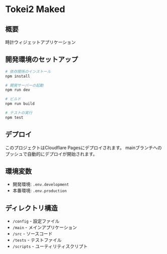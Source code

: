 # Tokei2 Maked 

## 概要
時計ウィジェットアプリケーション

## 開発環境のセットアップ

```bash
# 依存関係のインストール
npm install

# 開発サーバーの起動
npm run dev

# ビルド
npm run build

# テストの実行
npm test
```

## デプロイ
このプロジェクトはCloudflare Pagesにデプロイされます。
mainブランチへのプッシュで自動的にデプロイが開始されます。

## 環境変数
- 開発環境: `.env.development`
- 本番環境: `.env.production`

## ディレクトリ構造
- `/config` - 設定ファイル
- `/main` - メインアプリケーション
- `/src` - ソースコード
- `/tests` - テストファイル
- `/scripts` - ユーティリティスクリプト 
